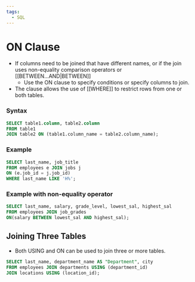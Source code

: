 ```yaml
---
tags:
  - SQL
---
```

# ON Clause
- If columns need to be joined that have different names, or if the join uses non-equality comparison operators or [[BETWEEN...AND|BETWEEN]] 
	- Use the ON clause to specify conditions or specify columns to join.
- The clause allows the use of [[WHERE]] to restrict rows from one or both tables.
### Syntax
```SQL
SELECT table1.column, table2.column
FROM table1
JOIN table2 ON (table1.column_name = table2.column_name);
```

### Example
```SQL
SELECT last_name, job_title
FROM employees e JOIN jobs j
ON (e.job_id = j.job_id)
WHERE last_name LIKE 'H%';
```

### Example with non-equality operator
```SQL
SELECT last_name, salary, grade_level, lowest_sal, highest_sal
FROM employees JOIN job_grades
ON(salary BETWEEN lowest_sal AND highest_sal);
```

## Joining Three Tables
- Both USING and ON can be used to join three or more tables.
```SQL
SELECT last_name, department_name AS "Department", city
FROM employees JOIN departments USING (department_id)
JOIN locations USING (location_id);
```



